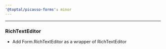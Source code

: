 ```yaml
---
'@toptal/picasso-forms': minor
---
```


--- 

### RichTextEditor

- Add Form.RichTextEditor as a wrapper of RichTextEditor
